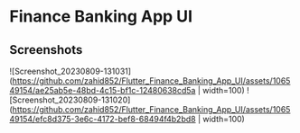 # Finance Banking App UI

## Screenshots
![Screenshot_20230809-131031](https://github.com/zahid852/Flutter_Finance_Banking_App_UI/assets/106549154/ae25ab5e-48bd-4c15-bf1c-12480638cd5a | width=100)
![Screenshot_20230809-131020](https://github.com/zahid852/Flutter_Finance_Banking_App_UI/assets/106549154/efc8d375-3e6c-4172-bef8-68494f4b2bd8 | width=100)



